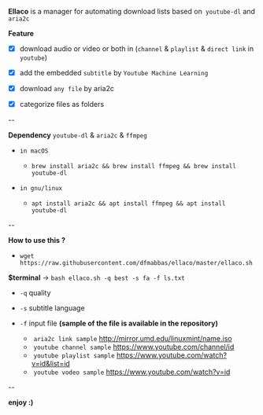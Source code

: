 **Ellaco** is a manager for automating download lists based on` youtube-dl` and `aria2c`

**Feature** 

- [x] download audio or video or both in (`channel` & `playlist` & `direct link` in ` youtube`)
- [x] add the embedded `subtitle` by `Youtube Machine Learning`
- [x] download `any file` by aria2c
- [x] categorize files as folders



--

**Dependency**  `youtube-dl` & `aria2c` & `ffmpeg`

- `in macOS`
  - `brew install aria2c && brew install ffmpeg && brew install youtube-dl`

- `in gnu/linux`
  - `apt install aria2c && apt install ffmpeg && apt install youtube-dl`

--

**How to use this ?** ‍

- `wget https://raw.githubusercontent.com/dfmabbas/ellaco/master/ellaco.sh`

**$terminal** -> `bash ellaco.sh -q best -s fa -f ls.txt`

- `-q` quality

- `-s` subtitle language

- `-f` input file **(sample of the file is available in the repository)**
  - ​	`aria2c link sample` http://mirror.umd.edu/linuxmint/name.iso
  - ​	`youtube channel sample` https://www.youtube.com/channel/id
  - ​	`youtube playlist sample` https://www.youtube.com/watch?v=id&list=id
  - ​	`youtube vodeo sample` https://www.youtube.com/watch?v=id

--

**enjoy :)**